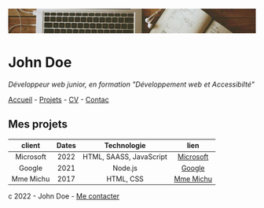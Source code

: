 ![alt text](image.webp)

# John Doe

*Développeur web junior, en formation "Développement web et Accessibilté"*

[Accueil](Acceuil) - [Projets](Projets) - [CV](CV) - [Contac](Contact)

## Mes projets

| client | Dates | Technologie | lien |
| :--------: | :-------: |:---------: | :--------: |
| Microsoft | 2022 | HTML, SAASS, JavaScript | [Microsoft](https://www.microsoft.com/fr-fr/)
| Google | 2021 | Node.js | [Google](https://www.google.com/fr-fr/)
| Mme Michu | 2017 | HTML, CSS | [Mme Michu]()

c 2022 - John Doe - [Me contacter](Contact)